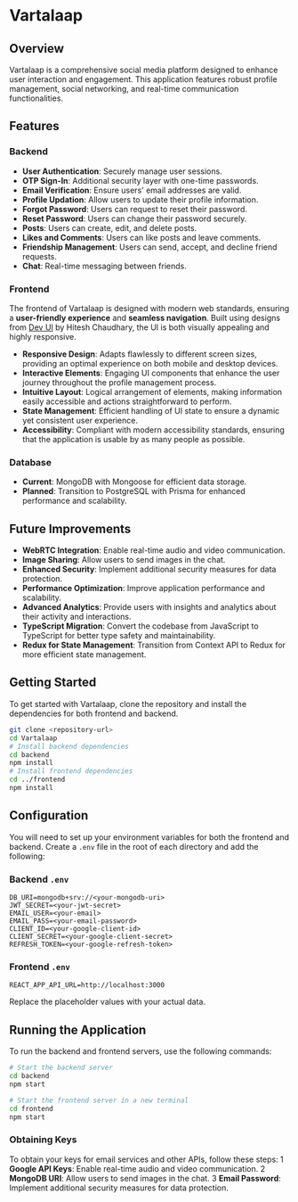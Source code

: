 # Vartalaap

## Overview

Vartalaap is a comprehensive social media platform designed to enhance user interaction and engagement. This application features robust profile management, social networking, and real-time communication functionalities.

## Features

### Backend

- **User Authentication**: Securely manage user sessions.
- **OTP Sign-In**: Additional security layer with one-time passwords.
- **Email Verification**: Ensure users' email addresses are valid.
- **Profile Updation**: Allow users to update their profile information.
- **Forgot Password**: Users can request to reset their password.
- **Reset Password**: Users can change their password securely.
- **Posts**: Users can create, edit, and delete posts.
- **Likes and Comments**: Users can like posts and leave comments.
- **Friendship Management**: Users can send, accept, and decline friend requests.
- **Chat**: Real-time messaging between friends.

### Frontend

The frontend of Vartalaap is designed with modern web standards, ensuring a **user-friendly experience** and **seamless navigation**. Built using designs from [Dev UI](https://devuiv2.vercel.app/) by Hitesh Chaudhary, the UI is both visually appealing and highly responsive.

- **Responsive Design**: Adapts flawlessly to different screen sizes, providing an optimal experience on both mobile and desktop devices.
- **Interactive Elements**: Engaging UI components that enhance the user journey throughout the profile management process.
- **Intuitive Layout**: Logical arrangement of elements, making information easily accessible and actions straightforward to perform.
- **State Management**: Efficient handling of UI state to ensure a dynamic yet consistent user experience.
- **Accessibility**: Compliant with modern accessibility standards, ensuring that the application is usable by as many people as possible.

### Database

- **Current**: MongoDB with Mongoose for efficient data storage.
- **Planned**: Transition to PostgreSQL with Prisma for enhanced performance and scalability.

## Future Improvements

- **WebRTC Integration**: Enable real-time audio and video communication.
- **Image Sharing**: Allow users to send images in the chat.
- **Enhanced Security**: Implement additional security measures for data protection.
- **Performance Optimization**: Improve application performance and scalability.
- **Advanced Analytics**: Provide users with insights and analytics about their activity and interactions.
- **TypeScript Migration**: Convert the codebase from JavaScript to TypeScript for better type safety and maintainability.
- **Redux for State Management**: Transition from Context API to Redux for more efficient state management.

## Getting Started

To get started with Vartalaap, clone the repository and install the dependencies for both frontend and backend.

```bash
git clone <repository-url>
cd Vartalaap
# Install backend dependencies
cd backend
npm install
# Install frontend dependencies
cd ../frontend
npm install
```
## Configuration

You will need to set up your environment variables for both the frontend and backend. Create a `.env` file in the root of each directory and add the following:

### Backend `.env`

```env
DB_URI=mongodb+srv://<your-mongodb-uri>
JWT_SECRET=<your-jwt-secret>
EMAIL_USER=<your-email>
EMAIL_PASS=<your-email-password>
CLIENT_ID=<your-google-client-id>
CLIENT_SECRET=<your-google-client-secret>
REFRESH_TOKEN=<your-google-refresh-token>
```

### Frontend `.env`

```env
REACT_APP_API_URL=http://localhost:3000
```

Replace the placeholder values with your actual data.

## Running the Application

To run the backend and frontend servers, use the following commands:

```bash
# Start the backend server
cd backend
npm start

# Start the frontend server in a new terminal
cd frontend
npm start
```

### Obtaining Keys
To obtain your keys for email services and other APIs, follow these steps:
1 **Google API Keys**: Enable real-time audio and video communication.
2 **MongoDB URI**: Allow users to send images in the chat.
3 **Email Password**: Implement additional security measures for data protection.
